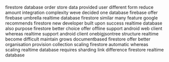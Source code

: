 firestore database order store data provided user different form reduce amount integration complexity weve decided one database firebase offer firebase umbrella realtime database firestore similar many feature google recommends firestore new developer built upon success realtime database also purpose firestore better choice offer offline support android web client whereas realtime support android client onebigjsontree structure realtime become difficult maintain grows documentbased firestore offer better organisation provision collection scaling firestore automatic whereas scaling realtime database requires sharding link difference firestore realtime database